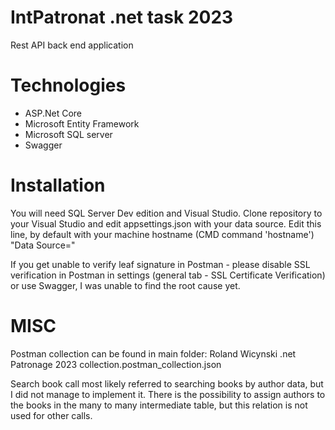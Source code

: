# IntPatronat .net task 2023
Rest API back end application

# Technologies
- ASP.Net Core
- Microsoft Entity Framework
- Microsoft SQL server
- Swagger

# Installation
You will need SQL Server Dev edition and Visual Studio.
Clone repository to your Visual Studio and edit appsettings.json with your data source.
Edit this line, by default with your machine hostname (CMD command 'hostname')
"Data Source=<Put your data source here and remove brackets>"

If you get unable to verify leaf signature in Postman - please disable SSL verification in Postman in settings (general tab - SSL Certificate Verification) or use Swagger, I was unable to find the root cause yet.


# MISC

Postman collection can be found in main folder:
Roland Wicynski .net Patronage 2023 collection.postman_collection.json

Search book call most likely referred to searching books by author data, but I did not manage to implement it.
There is the possibility to assign authors to the books in the many to many intermediate table, but this relation is not used for other calls.
